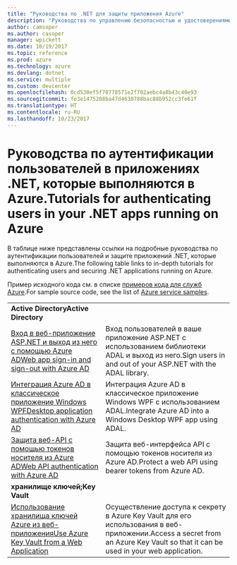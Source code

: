 ```yaml
---
title: "Руководства по .NET для защиты приложения Azure"
description: "Руководства по управлению безопасностью и удостоверениями в приложениях .NET, которые выполняются в Azure."
author: camsoper
ms.author: casoper
manager: wpickett
ms.date: 10/19/2017
ms.topic: reference
ms.prod: azure
ms.technology: azure
ms.devlang: dotnet
ms.service: multiple
ms.custom: devcenter
ms.openlocfilehash: 0cd530ef5f70778571e2f702aebc4a8b43c40e93
ms.sourcegitcommit: fe3e1475208ba47d4630788bac88b952cc3fe61f
ms.translationtype: HT
ms.contentlocale: ru-RU
ms.lasthandoff: 10/23/2017
---
```

# <a name="tutorials-for-authenticating-users-in-your-net-apps-running-on-azure"></a><span data-ttu-id="087a4-103">Руководства по аутентификации пользователей в приложениях .NET, которые выполняются в Azure.</span><span class="sxs-lookup"><span data-stu-id="087a4-103">Tutorials for authenticating users in your .NET apps running on Azure</span></span>

<span data-ttu-id="087a4-104">В таблице ниже представлены ссылки на подробные руководства по аутентификации пользователей и защите приложений .NET, которые выполняются в Azure.</span><span class="sxs-lookup"><span data-stu-id="087a4-104">The following table links to in-depth tutorials for authenticating users and securing .NET applications running on Azure.</span></span>

<span data-ttu-id="087a4-105">Пример исходного кода см. в списке [примеров кода для служб Azure](https://azure.microsoft.com/resources/samples/?platform=dotnet).</span><span class="sxs-lookup"><span data-stu-id="087a4-105">For sample source code, see the list of [Azure service samples](https://azure.microsoft.com/resources/samples/?platform=dotnet).</span></span>

| | |
|---|---|
|<span data-ttu-id="087a4-106">**Active Directory**</span><span class="sxs-lookup"><span data-stu-id="087a4-106">**Active Directory**</span></span>||
| <span data-ttu-id="087a4-107">[Вход в веб-приложение ASP.NET и выход из него с помощью Azure AD][1]</span><span class="sxs-lookup"><span data-stu-id="087a4-107">[Web app sign-in and sign-out with Azure AD][1]</span></span> | <span data-ttu-id="087a4-108">Вход пользователей в ваше приложение ASP.NET с использованием библиотеки ADAL и выход из него.</span><span class="sxs-lookup"><span data-stu-id="087a4-108">Sign users in and out of your ASP.NET with the ADAL library.</span></span>
| <span data-ttu-id="087a4-109">[Интеграция Azure AD в классическое приложение Windows WPF][2]</span><span class="sxs-lookup"><span data-stu-id="087a4-109">[Desktop application authentication with Azure AD][2]</span></span>| <span data-ttu-id="087a4-110">Интеграция Azure AD в классическое приложение Windows WPF с использованием ADAL.</span><span class="sxs-lookup"><span data-stu-id="087a4-110">Integrate Azure AD into a Windows Desktop WPF app using ADAL.</span></span> | 
| <span data-ttu-id="087a4-111">[Защита веб-API с помощью токенов носителя из Azure AD][3]</span><span class="sxs-lookup"><span data-stu-id="087a4-111">[Web API authentication with Azure AD][3]</span></span> | <span data-ttu-id="087a4-112">Защита веб-интерфейса API с помощью токенов носителя из Azure AD.</span><span class="sxs-lookup"><span data-stu-id="087a4-112">Protect a web API using bearer tokens from Azure AD.</span></span> |
|<span data-ttu-id="087a4-113">**хранилище ключей;**</span><span class="sxs-lookup"><span data-stu-id="087a4-113">**Key Vault**</span></span>||
| <span data-ttu-id="087a4-114">[Использование хранилища ключей Azure из веб-приложения][4]</span><span class="sxs-lookup"><span data-stu-id="087a4-114">[Use Azure Key Vault from a Web Application][4]</span></span> | <span data-ttu-id="087a4-115">Осуществление доступа к секрету в Azure Key Vault для его использования в веб-приложении.</span><span class="sxs-lookup"><span data-stu-id="087a4-115">Access a secret from an Azure Key Vault so that it can be used in your web application.</span></span> | 

[1]: /azure/active-directory/develop/active-directory-devquickstarts-webapp-dotnet
[2]: /azure/active-directory/develop/active-directory-devquickstarts-dotnet
[3]: /azure/active-directory/develop/active-directory-devquickstarts-webapi-dotnet
[4]: /azure/key-vault/key-vault-use-from-web-application